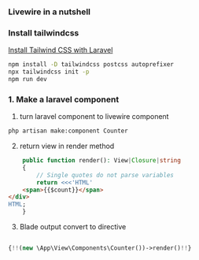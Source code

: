 ### Livewire in a nutshell

### Install tailwindcss

[Install Tailwind CSS with Laravel](https://tailwindcss.com/docs/guides/laravel)
```bash
npm install -D tailwindcss postcss autoprefixer
npx tailwindcss init -p
npm run dev
```

### 1. Make a laravel component

1. turn laravel component to livewire component

```bash
php artisan make:component Counter
```

2. return view in render method

```php
    public function render(): View|Closure|string
    {
        // Single quotes do not parse variables
        return <<<'HTML'
    <span>{{$count}}</span>
</div>
HTML;
    }
```

3. Blade output convert to directive
```php

{!!(new \App\View\Components\Counter())->render()!!}
```

